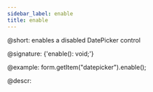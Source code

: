 ```yaml
---
sidebar_label: enable
title: enable
---          
```


@short: enables a disabled DatePicker control

@signature: {'enable(): void;'}

@example:
form.getItem("datepicker").enable();

@descr:
